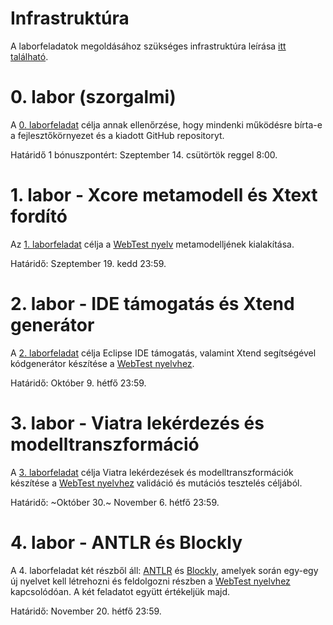 # Infrastruktúra

A laborfeladatok megoldásához szükséges infrastruktúra leírása [itt található](lab0-init/Infrastructure.md).

# 0. labor (szorgalmi)

A [0. laborfeladat](lab0-init/README.md) célja annak ellenőrzése, hogy mindenki működésre bírta-e a fejlesztőkörnyezet és a kiadott GitHub repositoryt.

Határidő 1 bónuszpontért: Szeptember 14. csütörtök reggel 8:00.

# 1. labor - Xcore metamodell és Xtext fordító

Az [1. laborfeladat](lab1-xtext/README.md) célja a [WebTest nyelv](lab1-xtext/WebTestLanguageSpecification.md) metamodelljének kialakítása.

Határidő: Szeptember 19. kedd 23:59.

# 2. labor - IDE támogatás és Xtend generátor

A [2. laborfeladat](lab2-xtend/README.md) célja Eclipse IDE támogatás, valamint Xtend segítségével kódgenerátor készítése a [WebTest nyelvhez](lab1-xtext/WebTestLanguageSpecification.md).

Határidő: Október 9. hétfő 23:59.

# 3. labor - Viatra lekérdezés és modelltranszformáció

A [3. laborfeladat](lab3-viatra/README.md) célja Viatra lekérdezések és modelltranszformációk készítése a [WebTest nyelvhez](lab1-xtext/WebTestLanguageSpecification.md) validáció és mutációs tesztelés céljából.

Határidő: ~Október 30.~ November 6. hétfő 23:59.

# 4. labor - ANTLR és Blockly

A 4. laborfeladat két részből áll: [ANTLR](lab4-antlr/README.md) és [Blockly](lab4-blockly/README.md), amelyek során egy-egy új nyelvet kell létrehozni és feldolgozni részben a [WebTest nyelvhez](lab1-xtext/WebTestLanguageSpecification.md) kapcsolódóan. A két feladatot együtt értékeljük majd. 

Határidő: November 20. hétfő 23:59.
